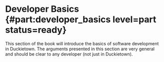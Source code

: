 # Developer Basics {#part:developer_basics level=part status=ready}

This section of the book will introduce the basics of software
development in Duckietown. The arguments presented in this section
are very general and should be clear to any developer (not just in
Duckietown).


<minitoc/>

